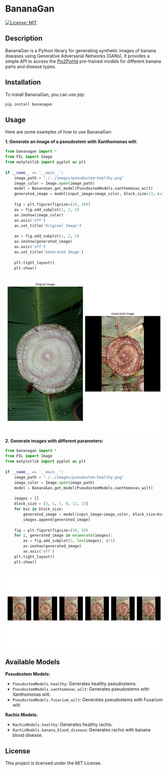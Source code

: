 # BananaGan

[![License: MIT](https://img.shields.io/badge/License-MIT-yellow.svg)](https://opensource.org/licenses/MIT)

## Description

BananaGan is a Python library for generating synthetic images of banana diseases using Generative Adversarial Networks (GANs). It provides a simple API to access the [Pix2PixHd](https://github.com/NVIDIA/pix2pixHD) pre-trained models for different banana parts and disease types.

## Installation

To install BananaGan, you can use pip:

```bash
pip install bananagan
```

## Usage

Here are some examples of how to use BananaGan:

**1. Generate an image of a pseudostem with Xanthomonas wilt:**

```python
from bananagan import *
from PIL import Image
from matplotlib import pyplot as plt

if __name__ == '__main__':
    image_path = "./../images/pseudostem-healthy.png"
    image_color = Image.open(image_path)
    model = BananaGan.get_model(PseudostemModels.xanthomonas_wilt)
    generated_image = model(input_image=image_color, block_size=13, c=1)

    fig = plt.figure(figsize=(10, 10))
    ax = fig.add_subplot(1, 2, 1)
    ax.imshow(image_color)
    ax.axis('off')
    ax.set_title('Original Image')

    ax = fig.add_subplot(1, 2, 2)
    ax.imshow(generated_image)
    ax.axis('off')
    ax.set_title('Generated Image')

    plt.tight_layout()
    plt.show()
```

![Pseudostem with Xanthomonas wilt](./images/plot1.png)


**2. Generate images with different parameters:**

```python
from bananagan import *
from PIL import Image
from matplotlib import pyplot as plt

if __name__ == '__main__':
    image_path = "./../images/pseudostem-healthy.png"
    image_color = Image.open(image_path)
    model = BananaGan.get_model(PseudostemModels.xanthomonas_wilt)

    images = []
    block_size = [3, 5, 7, 9, 11, 13]
    for bsz in block_size:
        generated_image = model(input_image=image_color, block_size=bsz, c=1)
        images.append(generated_image)

    fig = plt.figure(figsize=(10, 5))
    for i, generated_image in enumerate(images):
        ax = fig.add_subplot(1, len(images), i+1)
        ax.imshow(generated_image)
        ax.axis('off')
    plt.tight_layout()
    plt.show()
```

![Pseudostem with Xanthomonas wilt](./images/plot2.png)

## Available Models

**Pseudostem Models:**

* `PseudostemModels.healthy`: Generates healthy pseudostems.
* `PseudostemModels.xanthomonas_wilt`: Generates pseudostems with Xanthomonas wilt.
* `PseudostemModels.fusarium_wilt`: Generates pseudostems with Fusarium wilt.

**Rachis Models:**

* `RachisModels.healthy`: Generates healthy rachis.
* `RachisModels.banana_blood_disease`: Generates rachis with banana blood disease.

## License

This project is licensed under the MIT License.
